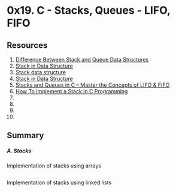 # 0x19. C - Stacks, Queues - LIFO, FIFO

## Resources
1. [Difference Between Stack and Queue Data Structures](https://www.scaler.com/topics/difference-between-stack-and-queue/)
2. [Stack in Data Structure](https://www.scaler.com/topics/data-structures/stack-in-data-structure/)
3. [Stack data structure](https://www.tutorialspoint.com/data_structures_algorithms/stack_algorithm.htm)
4. [Stack in Data Structure](https://www.youtube.com/watch?v=bxRVz8zklWM&list=PLdo5W4Nhv31bbKJzrsKfMpo_grxuLl8LU&index=28)
5. [Stacks and Queues in C – Master the Concepts of LIFO & FIFO](https://data-flair.training/blogs/stacks-and-queues-in-c/#google_vignette)
6. [How To Implement a Stack in C Programming](https://www.digitalocean.com/community/tutorials/stack-in-c)
7. []()
8. []()
9. []()
10. []()

## Summary

##### A. Stacks
Implementation of stacks using arrays
```
```
Implementation of stacks using linked lists
```
```
